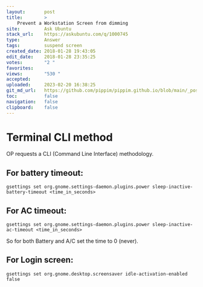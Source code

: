 ```yaml
---
layout:       post
title:        >
    Prevent a Workstation Screen from dimming
site:         Ask Ubuntu
stack_url:    https://askubuntu.com/q/1000745
type:         Answer
tags:         suspend screen
created_date: 2018-01-28 19:43:05
edit_date:    2018-01-28 23:35:25
votes:        "2 "
favorites:    
views:        "530 "
accepted:     
uploaded:     2023-02-20 16:38:25
git_md_url:   https://github.com/pippim/pippim.github.io/blob/main/_posts/2018/2018-01-28-Prevent-a-Workstation-Screen-from-dimming.md
toc:          false
navigation:   false
clipboard:    false
---
```


# Terminal CLI method

OP requests a CLI (Command Line Interface) methodology.

## For battery timeout:

``` 
gsettings set org.gnome.settings-daemon.plugins.power sleep-inactive-battery-timeout <time_in_seconds>
```

## For AC timeout:

``` 
gsettings set org.gnome.settings-daemon.plugins.power sleep-inactive-ac-timeout <time_in_seconds>
```

So for both Battery and A/C set the time to 0 (never).

## For Login screen:

``` 
gsettings set org.gnome.desktop.screensaver idle-activation-enabled false
```
